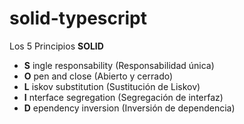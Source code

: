 # solid-typescript
Los 5 Principios **SOLID**
- **S** ingle responsability (Responsabilidad única)
- **O** pen and close (Abierto y cerrado)
- **L** iskov substitution (Sustitución de Liskov)
- **I** nterface segregation (Segregación de interfaz)
- **D** ependency inversion (Inversión de dependencia)
